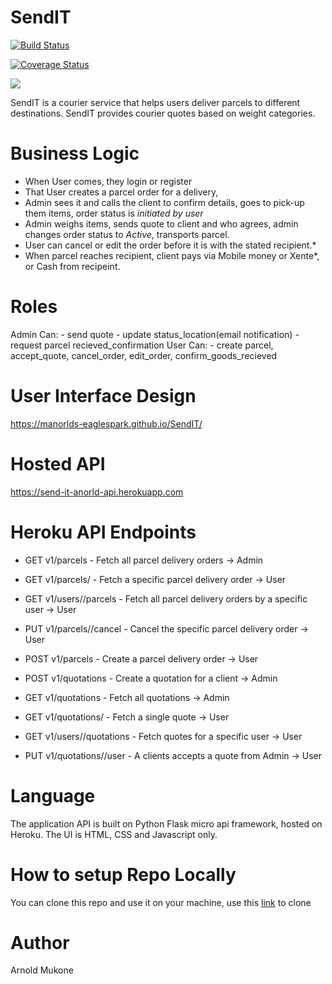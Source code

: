 # SendIT   
[![Build Status](https://travis-ci.org/Manorlds-Eaglespark/SendIT.svg?branch=api)](https://travis-ci.org/Manorlds-Eaglespark/SendIT)  

[![Coverage Status](https://coveralls.io/repos/github/Manorlds-Eaglespark/SendIT/badge.svg?branch=api)](https://coveralls.io/github/Manorlds-Eaglespark/SendIT?branch=api)

<a href="https://codeclimate.com/github/Manorlds-Eaglespark/SendIT/maintainability"><img src="https://api.codeclimate.com/v1/badges/6e809a652b8b095e970b/maintainability" /></a>

SendIT is a courier service that helps users deliver parcels to different destinations. SendIT provides courier quotes based on weight categories. 

# Business Logic
- When User comes, they login or register
- That User creates a parcel order for a delivery,
- Admin sees it and calls the client to confirm details, goes to pick-up them items, order status is *initiated by user*
- Admin weighs items, sends quote to client and who agrees, admin changes order status to *Active*, transports parcel.
- User can cancel or edit the order before it is with the stated recipient.*
- When parcel reaches recipient, client pays via Mobile money or Xente*, or Cash from recipeint.

# Roles
Admin Can:
		- send quote - update status_location(email notification) - request parcel recieved_confirmation
User Can:
		- create parcel, accept_quote, cancel_order, edit_order, confirm_goods_recieved

# User Interface Design
https://manorlds-eaglespark.github.io/SendIT/

# Hosted API
https://send-it-anorld-api.herokuapp.com

# Heroku API Endpoints
- GET v1/parcels       - Fetch all parcel delivery orders -> Admin

- GET v1/parcels/<parcelId>       - Fetch a specific parcel delivery order -> User
	
- GET v1/users/<userId>/parcels       - Fetch all parcel delivery orders by a specific user -> User
	
- PUT v1/parcels/<parcelId>/cancel       - Cancel the specific parcel delivery order -> User
	
- POST v1/parcels       - Create a parcel delivery order -> User

- POST v1/quotations      - Create a quotation for a client -> Admin

- GET v1/quotations       - Fetch all quotations -> Admin

- GET v1/quotations/<quoteId>       - Fetch a single quote -> User
	
- GET v1/users/<userId>/quotations       - Fetch quotes for a specific user -> User
	
- PUT v1/quotations/<userId>/user      - A clients accepts a quote from Admin  -> User

# Language
The application API is built on Python Flask micro api framework, hosted on Heroku. The UI is HTML, CSS and Javascript only.

# How to setup Repo Locally
You can clone this repo and use it on your machine, use this [link](https://github.com/Manorlds-Eaglespark/SendIT.git) to clone

# Author
Arnold Mukone
